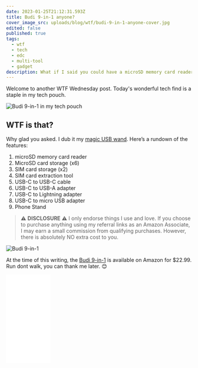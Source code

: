 ```yaml
---
date: 2023-01-25T21:12:31.593Z
title: Budi 9-in-1 anyone?
cover_image_src: uploads/blog/wtf/budi-9-in-1-anyone-cover.jpg
edited: false
published: true
tags:
  - wtf
  - tech
  - edc
  - multi-tool
  - gadget
description: What if I said you could have a microSD memory card reader that can store microSD cards, SIM cards, a SIM card extraction tool, a USB-C to USB-C cable, a USB A, Lightning, and micro USB adapter, and even has a phone stand
---
```


Welcome to another WTF Wednesday post. Today's wonderful tech find is a staple in my tech pouch.

<img src="https://res.cloudinary.com/shecodez/image/upload/v1674702894/vvifi_fyi%20blog/budi-9-in-1_in_tech_pouch.jpg" alt="Budi 9-in-1 in my tech pouch" />

## WTF is that? 
Why glad you asked. I dub it my [magic USB wand](https://amzn.to/3JkPIHY). Here’s a rundown of the features:

1. microSD memory card reader
2. MicroSD card storage (x6)
3. SIM card storage (x2)
4. SIM card extraction tool
5. USB-C to USB-C cable
6. USB-C to USB-A adapter
7. USB-C to Lightning adapter
8. USB-C to micro USB adapter
9. Phone Stand

> ⚠️ **DISCLOSURE** ⚠️ I only endorse things I use and love. If you choose to purchase anything using my referral links as an Amazon Associate, I may earn a small commission from qualifying purchases. However, there is absolutely NO extra cost to you.

<img src="https://res.cloudinary.com/shecodez/image/upload/v1674699667/vvifi_fyi%20blog/budi-9in1-usb-reader.jpg" alt="Budi 9-in-1" />

At the time of this writing, the [Budi 9-in-1](https://amzn.to/3JkPIHY) is available on Amazon for $22.99. Run dont walk, you can thank me later. 😊

<iframe sandbox="allow-popups allow-scripts allow-modals allow-forms allow-same-origin" style="width:120px;height:240px;" marginwidth="0" marginheight="0" scrolling="no" frameborder="0" src="//ws-na.amazon-adsystem.com/widgets/q?ServiceVersion=20070822&OneJS=1&Operation=GetAdHtml&MarketPlace=US&source=ss&ref=as_ss_li_til&ad_type=product_link&tracking_id=vvifi_fyi-20&language=en_US&marketplace=amazon&region=US&placement=B09HPP75RS&asins=B09HPP75RS&linkId=bb17283dfc2aa0a4ad4a74713e6289ba&show_border=true&link_opens_in_new_window=true"></iframe>
